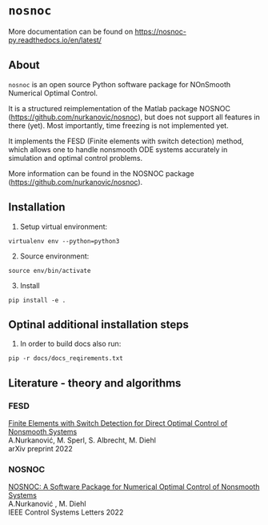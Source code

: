 # `nosnoc`

More documentation can be found on
https://nosnoc-py.readthedocs.io/en/latest/

## About
`nosnoc` is an open source Python software package for NOnSmooth Numerical Optimal Control.

It is a structured reimplementation of the Matlab package NOSNOC (https://github.com/nurkanovic/nosnoc), but does not support all features in there (yet).
Most importantly, time freezing is not implemented yet.

It implements the FESD (Finite elements with switch detection) method, which allows one to handle nonsmooth ODE systems accurately in simulation and optimal control problems.

More information can be found in the NOSNOC package (https://github.com/nurkanovic/nosnoc).


## Installation

1. Setup virtual environment:
```
virtualenv env --python=python3
```

2. Source environment:
```
source env/bin/activate
```

3. Install
```
pip install -e .
```

## Optinal additional installation steps
1. In order to build docs also run:
```
pip -r docs/docs_reqirements.txt
```

## Literature - theory and algorithms

### FESD
[Finite Elements with Switch Detection for Direct Optimal Control of Nonsmooth Systems](https://arxiv.org/abs/2205.05337) \
A.Nurkanović, M. Sperl, S. Albrecht, M. Diehl \
arXiv preprint 2022


### NOSNOC

[NOSNOC: A Software Package for Numerical Optimal Control of Nonsmooth Systems](https://cdn.syscop.de/publications/Nurkanovic2022b.pdf) \
A.Nurkanović , M. Diehl \
IEEE Control Systems Letters 2022


<!-- TODO: uncomment this when time freezing is implemplemented -->
<!--
### Time - Freezing
[A Time-Freezing Approach for Numerical Optimal Control of Nonsmooth Differential Equations with State Jumps](https://cdn.syscop.de/publications/Nurkanovic2021.pdf) \
A. Nurkanović, T. Sartor, S. Albrecht, M. Diehl \
IEEE Control Systems Letters 2021

[The Time-Freezing Reformulation for Numerical Optimal Control of Complementarity Lagrangian Systems with State Jumps](https://arxiv.org/abs/2111.06759) \
A. Nurkanović, S. Albrecht, B. Brogliato, M. Diehl \
arXiv preprint 2021

[Continuous Optimization for Control of Hybrid Systems with Hysteresis via Time-Freezing](https://cdn.syscop.de/publications/Nurkanovic2022a.pdf) \
A.Nurkanović , M. Diehl \
IEEE Control Systems Letters 2022 -->
